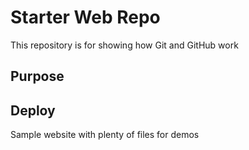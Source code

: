 # Starter Web Repo

This repository is for showing how Git and GitHub work

## Purpose

## Deploy 

Sample website with plenty of files for demos